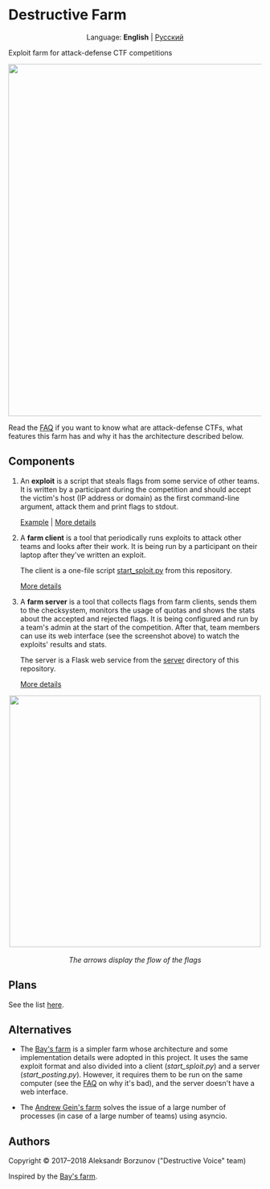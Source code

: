 Destructive Farm
================

<p align="center">
    Language: <b>English</b> | <a href="https://github.com/DestructiveVoice/DestructiveFarm/blob/master/docs/ru/index.md">Русский</a>
</p>

Exploit farm for attack-defense CTF competitions

<p align="center">
    <img src="https://github.com/borzunov/DestructiveFarm/blob/master/docs/images/farm_server_screenshot.png" width="700">
</p>

Read the [FAQ](docs/en/faq.md) if you want to know what are attack-defense CTFs, what features this farm has and why it has the architecture described below.

## Components

1. An **exploit** is a script that steals flags from some service of other teams. It is written by a participant during the competition and should accept the victim's host (IP address or domain) as the first command-line argument, attack them and print flags to stdout.

    [Example](client/spl_example_runme.py) | [More details](docs/en/exploit_format.md)

2. A **farm client** is a tool that periodically runs exploits to attack other teams and looks after their work. It is being run by a participant on their laptop after they've written an exploit.

    The client is a one-file script [start_sploit.py](client/start_sploit.py) from this repository.

    [More details](docs/en/farm_client.md)

3. A **farm server** is a tool that collects flags from farm clients, sends them to the checksystem, monitors the usage of quotas and shows the stats about the accepted and rejected flags. It is being configured and run by a team's admin at the start of the competition. After that, team members can use its web interface (see the screenshot above) to watch the exploits' results and stats.

    The server is a Flask web service from the [server](server) directory of this repository.

    [More details](docs/en/farm_client.md)

<p align="center">
    <img src="https://github.com/borzunov/DestructiveFarm/blob/master/docs/images/diagram.png" width="500"><br><br>
    <i>The arrows display the flow of the flags</i>
</p>

## Plans

See the list [here](https://github.com/borzunov/DestructiveFarm/issues/1).

## Alternatives

- The [Bay's farm](https://github.com/alexbers/exploit_farm) is a simpler farm whose architecture and some implementation details were adopted in this project. It uses the same exploit format and also divided into a client (*start_sploit.py*) and a server (*start_posting.py*). However, it requires them to be run on the same computer (see the [FAQ](docs/en/faq.md) on why it's bad), and the server doesn't have a web interface.

- The [Andrew Gein's farm](https://github.com/andgein/ctf-exploit-farm) solves the issue of a large number of processes (in case of a large number of teams) using asyncio.

## Authors

Copyright &copy; 2017&ndash;2018 Aleksandr Borzunov ("Destructive Voice" team)

Inspired by the [Bay's farm](https://github.com/alexbers/exploit_farm).
